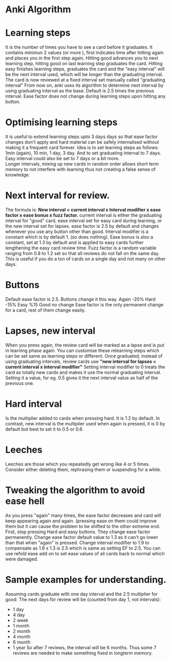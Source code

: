 # Anki Algorithm

# Learning steps
It is the number of times you have to see a card before it graduates. 
It contains minimun 2 values (or more ), first indicates time after hitting again and places you in the first step again.
Hitting good advances you to next learning step, hitting good on last learning step graduates the card. 
Hitting easy finishes learning steps, graduates the card and the "easy interval" will be the next interval used, which will be longer than the graduating interval.
The card is now reviewed at a fixed interval set manually called "graduating interval"
From now on, anki uses its algorithm to determine next interval by using graduating interval as the base. Default is 2.5 times the previous interval.
Ease factor does not change during learning steps upon hitting any button.

# Optimising learning steps
It is useful to extend learning steps upto 3 days days so that ease factor changes don't apply and hard material can be safely internalised without making it a frequent card forever.
Idea is to set learning steps as follows: 1min (again), 10 min, 1 day, 3 day. And to set graduating interval to 7 days.
Easy interval could also be set to 7 days or a bit more.  
Longer intervals, mixing up new cards in random order allows short term memory to not interfere with learning thus not creating a false sense of knowledge.

# Next interval for review.
The formula is: **New interval = current interval x Interval modifier x ease factor x ease bonus x fuzz factor.**
current interval is either the graduating interval for "good" card, ease interval set for easy card during learning, or the new interval set for lapses.
ease factor is 2.5 by default and changes whenever you use any button other than good.
Interval modifier is a constant which is by default 1. (so does nothing).
Ease bonus is also a constant, set at 1.3 by default and is applied to easy cards further lengthening the easy card review time.
Fuzz factor is a random variable ranging from 0.8 to 1.2 set so that all reviews do not fall on the same day. This is useful if you do a ton of cards on a single day and not many on other days.

# Buttons
Default ease factor is 2.5. Buttons change it this way.
Again -20%
Hard -15%
Easy %15
Good no change
Ease factor is the only permanent change for a card, rest of them change easily.

# Lapses, new interval
When you press again, the review card will be marked as a lapse and is put in learning phase again.
You can customise these relearning steps which can be set same as learning steps or different.
Once graduated, instead of using graduating intervals, review cards use **"new interval for lapses = current interval x interval modifier"**
Setting interval modifier to 0 treats the card as totally new cards and makes it use the normal graduating interval.
Setting it a value, for eg. 0.5 gives it the next interval value as half of the previous one.

# Hard interval
Is the multiplier added to cards when pressing hard. It is 1.2 by default.
In contrast, new interval is the multiplier used when again is pressed, it is 0 by default but best to set it to 0.5 or 0.6. 

# Leeches
Leeches are those which you repeatedly get wrong like 4 or 5 times. Consider either deleting them, rephrasing them or suspending for a while. 

# Tweaking the algorithm to avoid ease hell
As you press "again" many times, the ease factor decreases and card will keep appearing again and again. (pressing ease on them could improve them but it can cause the problem to be shifted to the other extreme end. 
First, stop pressing Hard and easy buttons. They change ease factor permanently.
Change ease factor default value to 1.3 as it can't go lower than that when "again" is pressed.
Change interval modifier to 1.9 to compensate as 1.9 x 1.3 is 2.5 which is same as setting EF to 2.5.
You can use refold ease add on to set ease values of all cards back to normal which were damaged.

# Sample examples for understanding.
Assuming cards graduate with one day interval and the 2.5 multiplier for good:
The next days for review will be (counted from day 1, not intervals): 
- 1 day
- 4 day
- 2 week
- 1 month
- 2 month
- 4 month
- 6 month 
- 1 year
So after 7 reviews, the interval will be 6 months. Thus some 7 reviews are needed to make something fixed in longterm memory.

